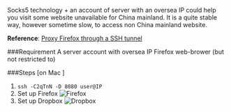 
Socks5 technology + an account of server with an oversea IP could help you visit some website unavailable for China mainland. It is a quite stable way, however sometime slow, to access non China mainland website. 

**Reference**: [Proxy Firefox through a SSH tunnel](https://calomel.org/firefox_ssh_proxy.html)

###Requirement 
	A server account with oversea IP
	Firefox web-brower (but not restricted to)

###Steps [on Mac ]
1. `ssh -C2qTnN -D 8080 user@IP`
2. Set up Firefox ![Firefox](https://raw.github.com/DelinLi/delinli.github.io/master/pic/Firefox.png "Firefox Preference")
3. Set up Dropbox ![Dropbox](https://raw.github.com/DelinLi/delinli.github.io/master/pic/Dropbox.png)

